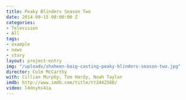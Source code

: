 ```yaml
---
title: Peaky Blinders Season Two
date: 2014-09-15 00:00:00 Z
categories:
- Television
- All
tags:
- example
- news
- story
layout: project-entry
img: "/uploads/shaheen-baig-casting-peaky-blinders-season-two.jpg"
director: Colm McCarthy
with: Cillian Murphy, Tom Hardy, Noah Taylor
imdb: http://www.imdb.com/title/tt2442560/
video: l4dnyhs4ia
---
```


